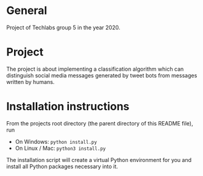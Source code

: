 # General

Project of Techlabs group 5 in the year 2020. 


# Project

The project is about implementing a classification algorithm which can
distinguish social media messages generated by tweet bots from messages
written by humans.


# Installation instructions

From the projects root directory (the parent directory of this README file),
run

* On Windows: `python install.py`
* On Linux / Mac: `python3 install.py`

The installation script will create a virtual Python environment for you and
install all Python packages necessary into it.
